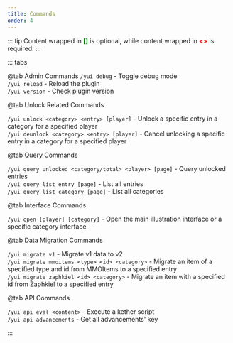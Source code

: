 ```yaml
---
title: Commands
order: 4
---
```


::: tip
Content wrapped in <span style="color: green;">**[]**</span> is optional, while content wrapped in <span style="color: red;">**<>**</span> is required.
:::

::: tabs

@tab Admin Commands
`/yui debug` - Toggle debug mode  
`/yui reload` - Reload the plugin  
`/yui version` - Check plugin version  

@tab Unlock Related Commands

`/yui unlock <category> <entry> [player]` - Unlock a specific entry in a category for a specified player  
`/yui deunlock <category> <entry> [player]` - Cancel unlocking a specific entry in a category for a specified player

@tab Query Commands

`/yui query unlocked <category/total> <player> [page]` - Query unlocked entries  
`/yui query list entry [page]` - List all entries  
`/yui query list category [page]` - List all categories  

@tab Interface Commands

`/yui open [player] [category]` - Open the main illustration interface or a specific category interface

@tab Data Migration Commands

`/yui migrate v1` - Migrate v1 data to v2  
`/yui migrate mmoitems <type> <id> <category>` - Migrate an item of a specified type and id from MMOItems to a specified entry  
`/yui migrate zaphkiel <id> <category>` - Migrate an item with a specified id from Zaphkiel to a specified entry

@tab API Commands

`/yui api eval <content>` - Execute a kether script  
`/yui api advancements` - Get all advancements' key

::: 